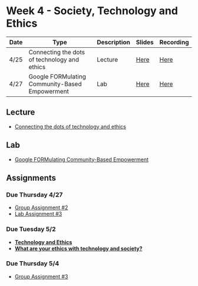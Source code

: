 # Week 4 - Society, Technology and Ethics

Date|Type|Description|Slides|Recording|
|---|----|-----------|------|---------|
|4/25|Connecting the dots of technology and ethics|Lecture|[Here](../materials/AA191_S_W4_Lecture_4.pdf)|[Here](https://ucla.zoom.us/rec/share/JuDRVgNRlBWQWCbCqt-PX1uOyUUvW7SoMB_s7ha1r1XzvusswfHwTZHtAdVGoZrV.qHlX2-Wnfw7y9Vtr)
|4/27|Google FORMulating Community-Based Empowerment|Lab|[Here](../materials/AA191_S_W4_Lab_4.pdf)|[Here](https://ucla.zoom.us/rec/share/gbJsIs5TgJGX2a8htHv_XySl2XXybwf9dNg9bZ4Cqr3crgZEeQ2RFESctq5lN0M.HvOMXLjmBSiT7BlR)|

## Lecture

- [Connecting the dots of technology and ethics](../materials/AA191_S_W4_Lecture_4.pdf)

## Lab

- [Google FORMulating Community-Based Empowerment](../labs/week4/index.md)

<!-- ## Group Exercise

Instructions here:

- [https://tinyurl.com/aa191-427ex](https://tinyurl.com/aa191-427ex) -->


## Assignments

### Due Thursday 4/27

- [Group Assignment #2](../assignments/week2/group_assignment.md)
- [Lab Assignment #3](../assignments/week3/lab_assignment.md)

### Due Tuesday 5/2

- [**Technology and Ethics**](../assignments/week4/reading.md)
- [**What are your ethics with technology and society?**](../assignments/week4/thinking_cap.md)

### Due Thursday 5/4

- [Group Assignment #3](../assignments/week4/group_assignment.md)
